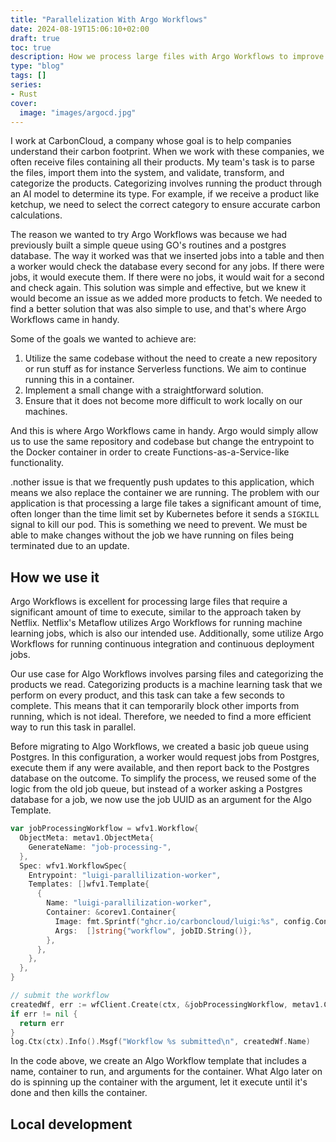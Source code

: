 ```yaml
---
title: "Parallelization With Argo Workflows"
date: 2024-08-19T15:06:10+02:00
draft: true
toc: true
description: How we process large files with Argo Workflows to improve parallelization
type: "blog"
tags: []
series:
- Rust
cover:
  image: "images/argocd.jpg"
---
```

I work at CarbonCloud, a company whose goal is to help companies understand their carbon footprint. When we work with these companies, we often receive files containing all their products. My team's task is to parse the files, import them into the system, and validate, transform, and categorize the products. Categorizing involves running the product through an AI model to determine its type. For example, if we receive a product like ketchup, we need to select the correct category to ensure accurate carbon calculations.

The reason we wanted to try Argo Workflows was because we had previously built a simple queue using GO's routines and a postgres database. The way it worked was that we inserted jobs into a table and then a worker would check the database every second for any jobs. If there were jobs, it would execute them. If there were no jobs, it would wait for a second and check again. This solution was simple and effective, but we knew it would become an issue as we added more products to fetch. We needed to find a better solution that was also simple to use, and that's where Argo Workflows came in handy.

Some of the goals we wanted to achieve are:
1. Utilize the same codebase without the need to create a new repository or run stuff as for instance Serverless functions. We aim to continue running this in a container.
2. Implement a small change with a straightforward solution.
3. Ensure that it does not become more difficult to work locally on our machines.

And this is where Argo Workflows came in handy. Argo would simply allow us to use the same repository and codebase but change the entrypoint to the Docker container in order to create Functions-as-a-Service-like functionality.

.nother issue is that we frequently push updates to this application, which means we also replace the container we are running. The problem with our application is that processing a large file takes a significant amount of time, often longer than the time limit set by Kubernetes before it sends a `SIGKILL` signal to kill our pod. This is something we need to prevent. We must be able to make changes without the job we have running on files being terminated due to an update.

## How we use it

Argo Workflows is excellent for processing large files that require a significant amount of time to execute, similar to the approach taken by Netflix. Netflix's Metaflow utilizes Argo Workflows for running machine learning jobs, which is also our intended use. Additionally, some utilize Argo Workflows for running continuous integration and continuous deployment jobs.

Our use case for Algo Workflows involves parsing files and categorizing the products we read. Categorizing products is a machine learning task that we perform on every product, and this task can take a few seconds to complete. This means that it can temporarily block other imports from running, which is not ideal. Therefore, we needed to find a more efficient way to run this task in parallel.

Before migrating to Algo Workflows, we created a basic job queue using Postgres. In this configuration, a worker would request jobs from Postgres, execute them if any were available, and then report back to the Postgres database on the outcome. To simplify the process, we reused some of the logic from the old job queue, but instead of a worker asking a Postgres database for a job, we now use the job UUID as an argument for the Algo Template.

```go
var jobProcessingWorkflow = wfv1.Workflow{
  ObjectMeta: metav1.ObjectMeta{
    GenerateName: "job-processing-",
  },
  Spec: wfv1.WorkflowSpec{
    Entrypoint: "luigi-parallilization-worker",
    Templates: []wfv1.Template{
      {
        Name: "luigi-parallilization-worker",
        Container: &corev1.Container{
          Image: fmt.Sprintf("ghcr.io/carboncloud/luigi:%s", config.ContainerImageBuildSHA),
          Args:  []string{"workflow", jobID.String()},
        },
      },
    },
  },
}

// submit the workflow
createdWf, err := wfClient.Create(ctx, &jobProcessingWorkflow, metav1.CreateOptions{})
if err != nil {
  return err
}
log.Ctx(ctx).Info().Msgf("Workflow %s submitted\n", createdWf.Name)
```

In the code above, we create an Algo Workflow template that includes a name, container to run, and arguments for the container. What Algo later on do is spinning up the container with the argument, let it execute until it's done and then kills the container. 

## Local development

